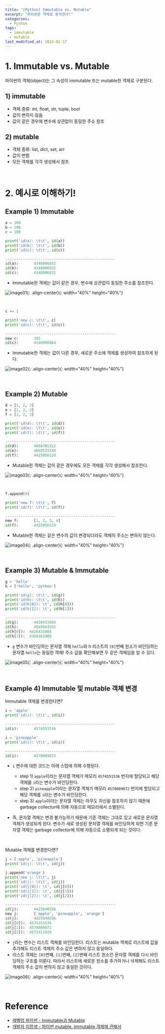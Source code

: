 ```yaml
---
title: "[Python] Immutable vs. Mutable"
excerpt: "파이썬은 객체로 동작한다!"
categories:
  - Python
tags:
  - immutable
  - mutable  
last_modified_at: 2023-02-17
---
```


# 1. Immutable vs. Mutable

파이썬의 객체(object)는 그 속성이 immutable 또는 mutable한 객체로 구분된다.

## 1) immutable
+ 객체 종류: int, float, str, tuple, bool
+ 값이 변하지 않음
+ 값이 같은 경우에 변수에 상관없이 동일한 주소 참조

## 2) mutable
+ 객체 종류: list, dict, set, arr
+ 값이 변함
+ 모든 객체를 각각 생성해서 참조

<br>

# 2. 예시로 이해하기!

## Example 1) Immutable

```python
a = 100
b = 100
c = 100

print('id(a): \t\t', id(a))
print('id(b): \t\t', id(b))
print('id(c): \t\t', id(c))

--------------------------------------------------
id(a): 		 4348906832
id(b): 		 4348906832
id(c): 		 4348906832
```
+ Immutable한 객체는 값이 같은 경우, 변수에 상관없이 동일한 주소를 참조한다.

![image01](/assets/images/2023-02-17-immutable_mutable_01.jpg){: .align-center}{: width="40%" height="40%"}

<br>

```python
c += 1

print('new c: \t\t', c)
print('id(c): \t\t', id(c))

--------------------------------------------------
new c: 		 101
id(c): 		 4348906864
```
+ Immutable한 객체는 값이 다른 경우, 새로운 주소에 객체를 생성하여 참조하게 된다.

![image02](/assets/images/2023-02-17-immutable_mutable_02.jpg){: .align-center}{: width="40%" height="40%"}

<br>

## Example 2) Mutable

```python
d = [1, 2, 3]
e = [1, 2, 3]
f = [1, 2, 3]

print('id(d): \t\t', id(d))
print('id(e): \t\t', id(e))
print('id(f): \t\t', id(f))

--------------------------------------------------
id(d): 		 4669765312
id(e): 		 4669522240
id(f): 		 4425056128
```
+ Mutable한 객체는 값이 같은 경우에도 모든 객체를 각각 생성해서 참조한다.

![image03](/assets/images/2023-02-17-immutable_mutable_03.jpg){: .align-center}{: width="40%" height="40%"}

<br>

```python
f.append(4)

print('new f: \t\t', f)
print('id(f): \t\t', id(f))

--------------------------------------------------
new f: 		 [1, 2, 3, 4]
id(f): 		 4425056128
```
+ Mutable한 객체는 같은 변수의 값이 변경되더라도 객체의 주소는 변하지 않는다.

![image04](/assets/images/2023-02-17-immutable_mutable_04.jpg){: .align-center}{: width="40%" height="40%"}

<br>

## Example 3) Mutable & Immutable

```python
g = 'hello'
h = ['hello', 'python']

print('id(g): \t\t', id(g))
print('id(h): \t\t', id(h))
print('id(h[0]): \t', id(h[0]))
print('id(h[1]): \t', id(h[1]))

--------------------------------------------------
id(g): 		 4426431088
id(h): 		 4669503552
id(h[0]):  4426431088
id(h[1]):  4369162480
```
+ `g` 변수가 바인딩하는 문자열 객체 `hello`와 h 리스트의 `[0]`번째 원소가 바인딩하는 문자열 `hello`는 동일한 객체! 주소 값을 확인해보면 두 같은 객체임을 알 수 있다.

![image05](/assets/images/2023-02-17-immutable_mutable_05.jpg){: .align-center}{: width="40%" height="40%"}

<br>

## Example 4) Immutable 및 mutable 객체 변경

Immutable 객체를 변경한다면?

```python
i = 'apple'
print('id(i): \t\t', id(i))

--------------------------------------------------
id(i): 		 4574351536
```

```python
i = 'pineapple'
print('id(i): \t\t', id(i))

--------------------------------------------------
id(i): 		 4578009072
```
+ `i` 변수에 대한 코드는 아래 스텝에 의해 수행된다.
  + step 1) `apple`이라는 문자열 객체가 메모리 `4574351536` 번지에 할당되고 해당 객체를 `i`라는 변수가 바인딩한다.
  + step 2) `pineapple`이라는 문자열 객체가 메모리 `4578009072` 번지에 할당되고 해당 객체를 `i`라는 변수가 바인딩한다.
  + step 3) `apple`이라는 문자열 객체는 아무도 자신을 참조하지 않기 때문에 garbage collector에 의해 자동으로 메모리에서 소멸된다.

+ 즉, 문자열 객체는 변경 불가능하기 때문에 기존 객체는 그대로 있고 새로운 문자열 객체가 생성되게 된다. 변수가 새로 생성된 문자열 객체를 바인딩하게 되면 기존 문자열 객체는 garbage collector에 의해 자동으로 소멸되게 되는 것이다.

<br>

Mutable 객체를 변경한다면?

```python
j = ['apple', 'pineapple']
print('id(j): \t\t', id(j))

j.append('orange')
print('new j: \t\t', j)
print('id(j): \t\t', id(j))
print('id(j[0]): \t', id(j[0]))
print('id(j[1]): \t', id(j[1]))
print('id(j[2]): \t', id(j[2]))

--------------------------------------------------
id(j): 		 4425040256
new j: 		 ['apple', 'pineapple', 'orange']
id(j): 		 4425040256
id(j[0]):  4574351536
id(j[1]):  4578009072
id(j[2]):  4573311920
```
+ `j`라는 변수는 리스트 객체를 바인딩한다. 리스트는 mutable 객체로 리스트에 값을 추가해도 리스트 객체의 주소 값은 변하지 않고 동일하다.
+ 리스트 객체는 `[0]`번째, `[1]`번째, `[2]`번째 리스트 원소인 문자열 객체를 다시 바인딩하는 구조를 이룬다. 따라서 리스트에 새로운 원소를 추가하거나 삭제해도 리스트 객체의 주소 값이 변하지 않고 동일한 것이다.

![image06](/assets/images/2023-02-17-immutable_mutable_06.jpg){: .align-center}{: width="40%" height="40%"}

<br>

# Reference
+ [레벨업 파이썬 - Immutable과 Mutable](https://wikidocs.net/91520)
+ [개발자 지망생 - 파이썬 mutable, immutable 객체에 관해서](https://blockdmask.tistory.com/570)

<br>
